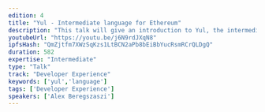 ```yaml
---
edition: 4
title: "Yul - Intermediate language for Ethereum"
description: "This talk will give an introduction to Yul, the intermediate language developed by the Solidity team. We'll go through the motivation, design decisions and progress of implementation. Yul is designed to have multiple targets, EVM and ewasm, and support multiple languages as a frontend. We'll touch on languages using it (Flint, LLL) and what is ahead in order to support it in Solidity."
youtubeUrl: "https://youtu.be/j6N9rdJXqN8"
ipfsHash: "QmZjtfm7XWzSqKzs1LtBCN2aPb8bEiBbYucRsmRCrQLDgQ"
duration: 582
expertise: "Intermediate"
type: "Talk"
track: "Developer Experience"
keywords: ['yul','language']
tags: ['Developer Experience']
speakers: ['Alex Beregszaszi']
---
```

